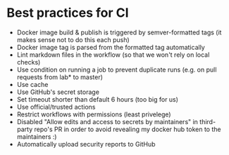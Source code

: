 # Best practices for CI

* Docker image build & publish is triggered by semver-formatted tags (it makes sense not to do this each push)
* Docker image tag is parsed from the formatted tag automatically
* Lint markdown files in the workflow (so that we won't rely on local checks)
* Use condition on running a job to prevent duplicate runs (e.g. on pull requests from lab* to master)
* Use cache
* Use GitHub's secret storage
* Set timeout shorter than default 6 hours (too big for us)
* Use official/trusted actions
* Restrict workflows with permissions (least privelege)
* Disabled "Allow edits and access to secrets by maintainers" in third-party repo's PR in order to avoid revealing my docker hub token to the maintainers :)
* Automatically upload security reports to GitHub
